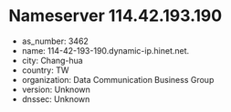 # Nameserver 114.42.193.190

* as_number: 3462
* name: 114-42-193-190.dynamic-ip.hinet.net.
* city: Chang-hua
* country: TW
* organization: Data Communication Business Group
* version: Unknown
* dnssec: Unknown

